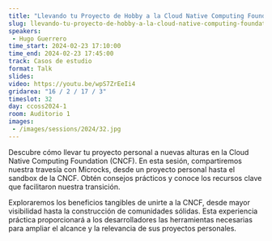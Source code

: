 ```yaml
---
title: "Llevando tu Proyecto de Hobby a la Cloud Native Computing Foundation"
slug: llevando-tu-proyecto-de-hobby-a-la-cloud-native-computing-foundation
speakers:
 - Hugo Guerrero
time_start: 2024-02-23 17:10:00
time_end: 2024-02-23 17:45:00
track: Casos de estudio
format: Talk
slides: 
video: https://youtu.be/wpS7ZrEeIi4
gridarea: "16 / 2 / 17 / 3"
timeslot: 32
day: ccoss2024-1
room: Auditorio 1
images: 
 - /images/sessions/2024/32.jpg
---
```


Descubre cómo llevar tu proyecto personal a nuevas alturas en la Cloud Native Computing Foundation (CNCF). En esta sesión, compartiremos nuestra travesía con Microcks, desde un proyecto personal hasta el sandbox de la CNCF. Obtén consejos prácticos y conoce los recursos clave que facilitaron nuestra transición.
 
Exploraremos los beneficios tangibles de unirte a la CNCF, desde mayor visibilidad hasta la construcción de comunidades sólidas. Esta experiencia práctica proporcionará a los desarrolladores las herramientas necesarias para ampliar el alcance y la relevancia de sus proyectos personales.